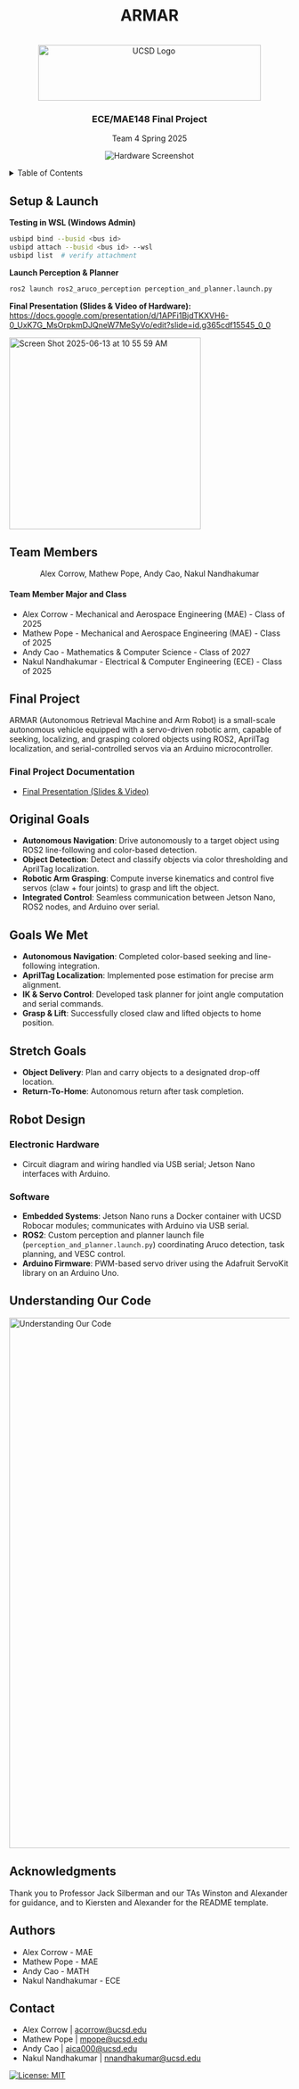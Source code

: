 <div id="top"></div>

<h1 align="center">ARMAR</h1>

<!-- PROJECT LOGO -->
<br />
<div align="center">
  <a href="https://jacobsschool.ucsd.edu/">
    <img src="images/UCSDLogo_JSOE_BlueGold.png" alt="UCSD Logo" width="400" height="100">
  </a>
<h3>ECE/MAE148 Final Project</h3>
<p>
Team 4 Spring 2025
</p>
  
  ![Hardware Screenshot](https://github.com/user-attachments/assets/01e80524-9195-473b9471-04279aa8babe)
</div>

<!-- TABLE OF CONTENTS -->
<details>
  <summary>Table of Contents</summary>
  <ol>
    <li><a href="#setup-and-launch">Setup &amp; Launch</a></li>
    <li><a href="#team-members">Team Members</a></li>
    <li><a href="#final-project">Final Project</a></li>
      <ul>
        <li><a href="#original-goals">Original Goals</a></li>
          <ul>
            <li><a href="#goals-we-met">Goals We Met</a></li>
            <li><a href="#stretch-goals">Stretch Goals</a></li>
          </ul>
        <li><a href="#final-project-documentation">Final Project Documentation</a></li>
      </ul>
    <li><a href="#robot-design">Robot Design</a></li>
      <ul>
        <li><a href="#electronic-hardware">Electronic Hardware</a></li>
        <li><a href="#software">Software</a></li>
      </ul>
    <li><a href="#understanding-our-code">Understanding Our Code</a></li>
    <li><a href="#acknowledgments">Acknowledgments</a></li>
    <li><a href="#authors">Authors</a></li>
    <li><a href="#contact">Contact</a></li>
  </ol>
</details>

## Setup & Launch

**Testing in WSL (Windows Admin)**
```bash
usbipd bind --busid <bus id>
usbipd attach --busid <bus id> --wsl
usbipd list  # verify attachment
```

**Launch Perception & Planner**
```bash
ros2 launch ros2_aruco_perception perception_and_planner.launch.py
```

**Final Presentation (Slides & Video of Hardware):**  
https://docs.google.com/presentation/d/1APFi1BjdTKXVH6-0_UxK7G_MsOrpkmDJQneW7MeSyVo/edit?slide=id.g365cdf15545_0_0

<img width="344" alt="Screen Shot 2025-06-13 at 10 55 59 AM" src="https://github.com/user-attachments/assets/01e80524-9195-473b-9471-04279aa8babe" />

## Team Members

<div align="center">
  <p align="center">Alex Corrow, Mathew Pope, Andy Cao, Nakul Nandhakumar</p>
</div>

<h4>Team Member Major and Class</h4>
<ul>
  <li>Alex Corrow - Mechanical and Aerospace Engineering (MAE) - Class of 2025</li>
  <li>Mathew Pope - Mechanical and Aerospace Engineering (MAE) - Class of 2025</li>
  <li>Andy Cao - Mathematics &amp; Computer Science - Class of 2027</li>
  <li>Nakul Nandhakumar - Electrical &amp; Computer Engineering (ECE) - Class of 2025</li>
</ul>

## Final Project

ARMAR (Autonomous Retrieval Machine and Arm Robot) is a small-scale autonomous vehicle equipped with a servo-driven robotic arm, capable of seeking, localizing, and grasping colored objects using ROS2, AprilTag localization, and serial-controlled servos via an Arduino microcontroller.

### Final Project Documentation

* [Final Presentation (Slides & Video)](https://docs.google.com/presentation/d/1APFi1BjdTKXVH6-0_UxK7G_MsOrpkmDJQneW7MeSyVo/edit)

## Original Goals

- **Autonomous Navigation**: Drive autonomously to a target object using ROS2 line-following and color-based detection.
- **Object Detection**: Detect and classify objects via color thresholding and AprilTag localization.
- **Robotic Arm Grasping**: Compute inverse kinematics and control five servos (claw + four joints) to grasp and lift the object.
- **Integrated Control**: Seamless communication between Jetson Nano, ROS2 nodes, and Arduino over serial.

## Goals We Met

- **Autonomous Navigation**: Completed color-based seeking and line-following integration.
- **AprilTag Localization**: Implemented pose estimation for precise arm alignment.
- **IK & Servo Control**: Developed task planner for joint angle computation and serial commands.
- **Grasp & Lift**: Successfully closed claw and lifted objects to home position.

## Stretch Goals

- **Object Delivery**: Plan and carry objects to a designated drop-off location.
- **Return-To-Home**: Autonomous return after task completion.

## Robot Design

### Electronic Hardware

* Circuit diagram and wiring handled via USB serial; Jetson Nano interfaces with Arduino.  

### Software

- **Embedded Systems**: Jetson Nano runs a Docker container with UCSD Robocar modules; communicates with Arduino via USB serial.  
- **ROS2**: Custom perception and planner launch file (`perception_and_planner.launch.py`) coordinating Aruco detection, task planning, and VESC control.  
- **Arduino Firmware**: PWM-based servo driver using the Adafruit ServoKit library on an Arduino Uno.

## Understanding Our Code

<img width="952" alt="Understanding Our Code" src="https://github.com/user-attachments/assets/b0a7a6b9-8c40-4d7f-a209-7ee18657d96d" />

## Acknowledgments

Thank you to Professor Jack Silberman and our TAs Winston and Alexander for guidance, and to Kiersten and Alexander for the README template.

## Authors

- Alex Corrow - MAE
- Mathew Pope - MAE
- Andy Cao - MATH
- Nakul Nandhakumar - ECE

## Contact

* Alex Corrow \| acorrow@ucsd.edu  
* Mathew Pope \| mpope@ucsd.edu  
* Andy Cao \| aica000@ucsd.edu  
* Nakul Nandhakumar \| nnandhakumar@ucsd.edu

[![License: MIT](https://img.shields.io/badge/License-MIT-yellow.svg)](https://opensource.org/licenses/MIT)

